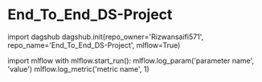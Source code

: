 # End_To_End_DS-Project


import dagshub
dagshub.init(repo_owner='Rizwansaifi571', repo_name='End_To_End_DS-Project', mlflow=True)

import mlflow
with mlflow.start_run():
  mlflow.log_param('parameter name', 'value')
  mlflow.log_metric('metric name', 1)